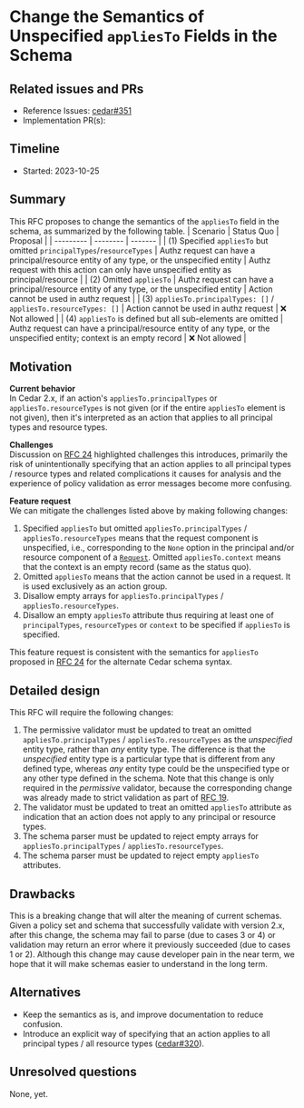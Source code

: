 # Change the Semantics of Unspecified `appliesTo` Fields in the Schema

## Related issues and PRs

- Reference Issues: [cedar#351](https://github.com/cedar-policy/cedar/issues/351)
- Implementation PR(s):

## Timeline

- Started: 2023-10-25

## Summary

This RFC proposes to change the semantics of the `appliesTo` field in the schema, as summarized by the following table.
| Scenario | Status Quo | Proposal |
| --------- | -------- | ------- |
| (1) Specified `appliesTo` but omitted `principalTypes`/`resourceTypes` | Authz request can have a principal/resource entity of any type, or the unspecified entity | Authz request with this action can only have unspecified entity as principal/resource |
| (2) Omitted `appliesTo` | Authz request can have a principal/resource entity of any type, or the unspecified entity | Action cannot be used in authz request |
| (3) `appliesTo.principalTypes: []` / `appliesTo.resourceTypes: []` | Action cannot be used in authz request | ❌ Not allowed |
| (4) `appliesTo` is defined but all sub-elements are omitted | Authz request can have a principal/resource entity of any type, or the unspecified entity; context is an empty record | ❌ Not allowed |

## Motivation

**Current behavior**  
In Cedar 2.x, if an action's `appliesTo.principalTypes` or `appliesTo.resourceTypes` is not given (or if the entire `appliesTo` element is not given), then it's interpreted as an action that applies to all principal types and resource types.

**Challenges**  
Discussion on [RFC 24](https://github.com/cedar-policy/rfcs/pull/24) highlighted challenges this introduces, primarily the risk of unintentionally specifying that an action applies to all principal types / resource types and related complications it causes for analysis and the experience of policy validation as error messages become more confusing.

**Feature request**  
We can mitigate the challenges listed above by making following changes:

1. Specified `appliesTo` but omitted `appliesTo.principalTypes` / `appliesTo.resourceTypes` means that the request component is unspecified, i.e., corresponding to the `None` option in the principal and/or resource component of a [`Request`](https://docs.rs/cedar-policy/2.4.0/cedar_policy/struct.Request.html). Omitted `appliesTo.context` means that the context is an empty record (same as the status quo).
2. Omitted `appliesTo` means that the action cannot be used in a request. It is used exclusively as an action group.
3. Disallow empty arrays for `appliesTo.principalTypes` / `appliesTo.resourceTypes`.
4. Disallow an empty `appliesTo` attribute thus requiring at least one of `principalTypes`, `resourceTypes` or `context` to be specified if `appliesTo` is specified.

This feature request is consistent with the semantics for `appliesTo` proposed in [RFC 24](https://github.com/cedar-policy/rfcs/blob/main/text/0024-schema-syntax.md) for the alternate Cedar schema syntax.

## Detailed design

This RFC will require the following changes:

1. The permissive validator must be updated to treat an omitted `appliesTo.principalTypes` / `appliesTo.resourceTypes` as the _unspecified_ entity type, rather than _any_ entity type. The difference is that the _unspecified_ entity type is a particular type that is different from any defined type, whereas _any_ entity type could be the unspecified type or any other type defined in the schema. Note that this change is only required in the _permissive_ validator, because the corresponding change was already made to strict validation as part of [RFC 19](https://github.com/cedar-policy/rfcs/blob/main/text/0019-stricter-validation.md).
2. The validator must be updated to treat an omitted `appliesTo` attribute as indication that an action does not apply to any principal or resource types.
3. The schema parser must be updated to reject empty arrays for `appliesTo.principalTypes` / `appliesTo.resourceTypes`.
4. The schema parser must be updated to reject empty `appliesTo` attributes.

## Drawbacks

This is a breaking change that will alter the meaning of current schemas.
Given a policy set and schema that successfully validate with version 2.x, after this change, the schema may fail to parse (due to cases 3 or 4) or validation may return an error where it previously succeeded (due to cases 1 or 2).
Although this change may cause developer pain in the near term, we hope that it will make schemas easier to understand in the long term.

## Alternatives

- Keep the semantics as is, and improve documentation to reduce confusion.
- Introduce an explicit way of specifying that an action applies to all principal types / all resource types  ([cedar#320](https://github.com/cedar-policy/cedar/issues/320)).

## Unresolved questions

None, yet.
